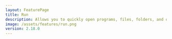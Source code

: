 ```yaml
---
layout: FeaturePage
title: Run
description: Allows you to quickly open programs, files, folders, and other items in the simulator
image: /assets/features/run.png
version: 2.18.0
---
```

